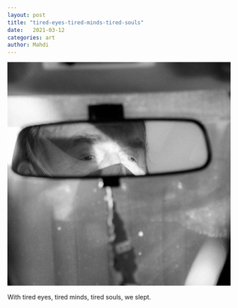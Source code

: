 ```yaml
---
layout: post
title: "tired-eyes-tired-minds-tired-souls"
date:   2021-03-12
categories: art
author: Mahdi
---
```


![tired-eyes-tired-minds-tired-souls](/img/arts/tired-eyes-tired-minds-tired-souls.jpg)


<span class='image-details'>
With tired eyes, tired minds, tired souls, we slept.
</span>
